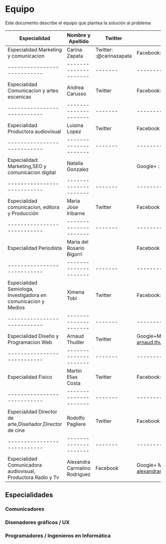 # Equipo

Este documento describe el equipo que plantea la solución al problema

| Especialidad                | Nombre y Apellido     | Twitter | Facebook | Google+ | Otra red social |
| --------------------------- | --------------------- | ------- | -------- | ------- | --------------- |
| Especialidad Marketing y comunicacion               | Carina Zapata    | Twitter: :@carinazapata  | Facebook: Carina Zapata| Google+ | Linkedin:CarinaZapata|
| --------------------------- | --------------------- | ------- | -------- | ------- | --------------- |
| Especialidad Comunicacion y artes escenicas| Andrea Carusso| Twitter| Facebook:CarussoAndrea | Google+ | Otra red social |
| --------------------------- | --------------------- | ------- | -------- | ------- | --------------- |
| Especialidad Productora audiovisual  | Luisina Lopez | Twitter | Facebook | Google+ Mail: luisinalopez@gmail.com | Otra red social |
| --------------------------- | --------------------- | ------- | -------- | ------- | --------------- |
| Especialidad: Marketing,SEO y comunicacion digital               | Natalia Gonzalez| | Google+ : Natalya Gnz | Linkedin: ar.linkedin.com/in/natalyagnz|
| --------------------------- | --------------------- | ------- | -------- | ------- | --------------- |
| Especialidad comunicacion, editora y Producción               | Maria Jose Iribarne    | Twitter | Facebook | Google+mail: breikalegprroducciones@gmail.com | Otra red social |
| --------------------------- | --------------------- | ------- | -------- | ------- | --------------- |
| Especialidad Periodista               | Maria del Rosario Bigorri| | Facebook | Google+ Mail rosariobigozzi@yahoo.com.ar | Linkedin:|
| --------------------------- | --------------------- | ------- | -------- | ------- | --------------- |
| Especialidad Semiologa, Investigadora en comunicacion y Medios| Ximena Tobi    | Twitter | Facebook: Ximena Tobi | Google+ | Linkedin: Ximena Tobi|
| --------------------------- | --------------------- | ------- | -------- | ------- | --------------- |
| Especialidad Diseño y Programacion Web| Arnaud Thuiller| Twitter |  Google+Mail: arnaud.thuiller@gmail.com | Otra red social |
| --------------------------- | --------------------- | ------- | -------- | ------- | --------------- |
| Especialidad Fisico| Martin Elias Costa    | Twitter | Facebook: martin elias costa| Google+ | Otra red social |
| --------------------------- | --------------------- | ------- | -------- | ------- | --------------- |
| Especialidad Director de arte,Diseñador,Director de cine| Rodolfo Pagliere    | Twitter | Facebook | Google+ | Otra red social |
| --------------------------- | --------------------- | ------- | -------- | ------- | --------------- |
| Especialidad Comunicadora audiovisual, Productora Radio y Tv| Alexandra Carmalino Rodriguez   | Facebook | Google+ Mail: alexandrarodriguez.eze@gmail.com | Otra red social |


## Especialidades

### Comunicadores

### Disenadores gráficos / UX

### Programadores / Ingenieros en Informática
